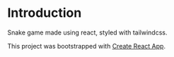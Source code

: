 # Introduction

Snake game made using react, styled with tailwindcss.

This project was bootstrapped with [Create React App](https://github.com/facebook/create-react-app).


